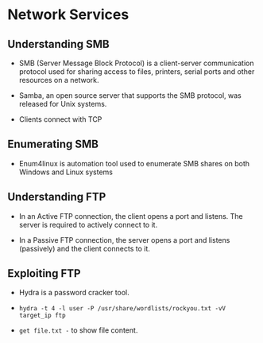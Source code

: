 # Network Services

## Understanding SMB

- SMB (Server Message Block Protocol) is a client-server communication protocol used for sharing access to files, printers, serial ports and other resources on a network.

- Samba, an open source server that supports the SMB protocol, was released for Unix systems.

- Clients connect with TCP

## Enumerating SMB

- Enum4linux is automation tool used to enumerate SMB shares on both Windows and Linux systems

## Understanding FTP

- In an Active FTP connection, the client opens a port and listens. The server is required to actively connect to it.

- In a Passive FTP connection, the server opens a port and listens (passively) and the client connects to it.

## Exploiting FTP

- Hydra is a password cracker tool.

- `hydra -t 4 -l user -P /usr/share/wordlists/rockyou.txt -vV target_ip ftp`

- `get file.txt -` to show file content.

